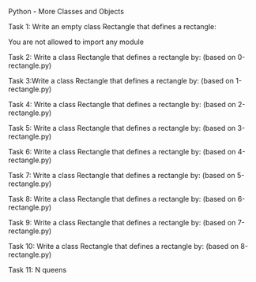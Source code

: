 Python - More Classes and Objects

Task 1: Write an empty class Rectangle that defines a rectangle:

You are not allowed to import any module

Task 2: Write a class Rectangle that defines a rectangle by: (based on 0-rectangle.py)

Task 3:Write a class Rectangle that defines a rectangle by: (based on 1-rectangle.py)

Task 4: Write a class Rectangle that defines a rectangle by: (based on 2-rectangle.py)

Task 5: Write a class Rectangle that defines a rectangle by: (based on 3-rectangle.py)

Task 6: Write a class Rectangle that defines a rectangle by: (based on 4-rectangle.py)

Task 7: Write a class Rectangle that defines a rectangle by: (based on 5-rectangle.py)

Task 8: Write a class Rectangle that defines a rectangle by: (based on 6-rectangle.py)

Task 9: Write a class Rectangle that defines a rectangle by: (based on 7-rectangle.py)

Task 10: Write a class Rectangle that defines a rectangle by: (based on 8-rectangle.py)

Task 11: N queens
